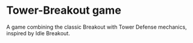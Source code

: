 # Tower-Breakout game
A game combining the classic Breakout with Tower Defense mechanics, inspired by Idle Breakout.

